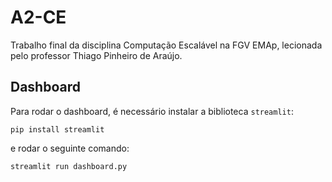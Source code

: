 # A2-CE
Trabalho final da disciplina Computação Escalável na FGV EMAp, lecionada pelo professor Thiago Pinheiro de Araújo.


## Dashboard

Para rodar o dashboard, é necessário instalar a biblioteca `streamlit`:

```
pip install streamlit
```

e rodar o seguinte comando:

```
streamlit run dashboard.py
```
